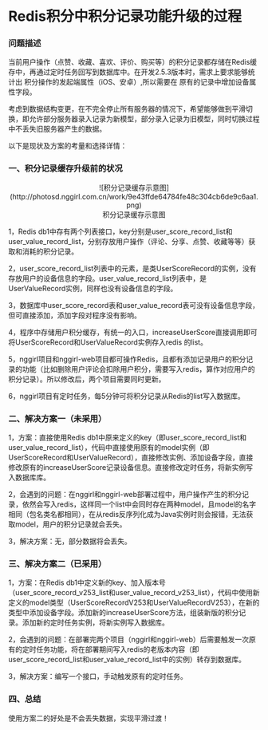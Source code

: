 # Redis积分中积分记录功能升级的过程

### 问题描述

当前用户操作（点赞、收藏、喜欢、评价、购买等）的积分记录都存储在Redis缓存中，再通过定时任务回写到数据库中。在开发2.5.3版本时，需求上要求能够统计出 积分操作的发起端属性（iOS、安卓）,所以需要在 原有的记录中增加设备属性字段。

考虑到数据结构变更，在不完全停止所有服务器的情况下，希望能够做到平滑切换，即允许部分服务器录入记录为新模型，部分录入记录为旧模型，同时切换过程中不丢失旧服务器产生的数据。

以下是现状及方案的考量和选择详情：

### 一、积分记录缓存升级前的状况

<center>![积分记录缓存示意图](http://photosd.nggirl.com.cn/work/9e43ffde64784fe48c304cb6de9c6aa1.png)
<div>积分记录缓存示意图</div>
</center>

1，Redis db1中存有两个列表接口，key分别是user_score_record_list和user_value_record_list，分别存放用户操作（评论、分享、点赞、收藏等等）获取和消耗的积分记录。

2，user_score_record_list列表中的元素，是类UserScoreRecord的实例，没有存放用户的设备信息的字段。user_value_record_list列表中，是UserValueRecord实例，同样也没有设备信息的字段。

3，数据库中user_score_record表和user_value_record表可没有设备信息字段，但可直接添加，添加字段对程序没有影响。

4，程序中存储用户积分缓存，有统一的入口，increaseUserScore直接调用即可将UserScoreRecord和UserValueRecord实例存入redis 的list。

5，nggirl项目和nggirl-web项目都可操作Redis，且都有添加记录用户的积分记录的功能（比如删除用户评论会扣除用户积分，需要写入redis，算作对应用户的积分记录）。所以修改后，两个项目需要同时更新。

6，nggirl项目有定时任务，每5分钟可将积分记录从Redis的list写入数据库。

### 二、解决方案一（未采用）

1，方案：直接使用Redis db1中原来定义的key（即user_score_record_list和user_value_record_list），代码中直接使用原有的model实例（即UserScoreRecord和UserValueRecord），直接修改实例、添加设备字段，直接修改原有的increaseUserScore记录设备信息。直接修改定时任务，将新实例写入数据库库。

2，会遇到的问题：在nggirl和nggirl-web部署过程中，用户操作产生的积分记录，依然会写入redis，这样同一个list中会同时存在两种model，且model的名字相同（包名类名都相同），在从redis反序列化成为Java实例时则会报错，无法获取model，用户的积分记录就会丢失。

3，解决方案：无，部分数据将会丢失。

### 三、解决方案二（已采用）

1，方案：在Redis db1中定义新的key、加入版本号（user_score_record_v253_list和user_value_record_v253_list），代码中使用新定义的model类型（UserScoreRecordV253和UserValueRecordV253），在新的类型中添加设备字段。添加新的increaseUserScore方法，组装新版的积分记录。添加新的定时任务实例，将新实例写入数据库。

2，会遇到的问题：在部署完两个项目（nggirl和nggirl-web）后需要触发一次原有的定时任务功能，将在部署期间写入redis的老版本内容（即user_score_record_list和user_value_record_list中的实例）转存到数据库。

3，解决方案：编写一个接口，手动触发原有的定时任务。


### 四、总结

使用方案二的好处是不会丢失数据，实现平滑过渡！
